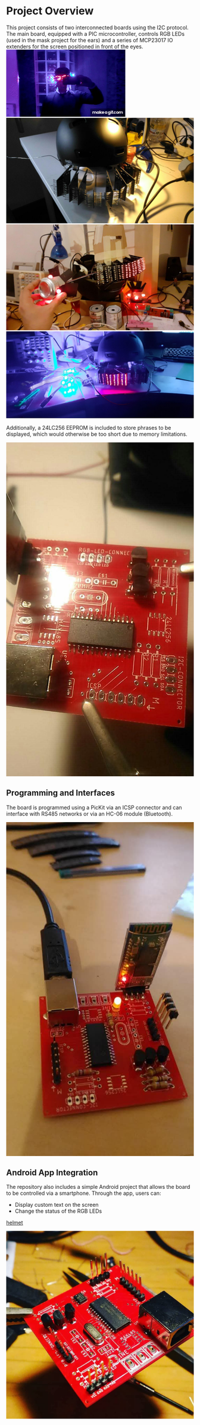 # Project Overview

This project consists of two interconnected boards using the I2C protocol. The main board, equipped with a PIC microcontroller, controls RGB LEDs (used in the mask project for the ears) and a series of MCP23017 IO extenders for the screen positioned in front of the eyes.
![mask](images/Marco.gif) 
![project1](images/board5.jpg) 
![project1](images/board4.jpg) 
![project1](images/board0.jpg) 

Additionally, a 24LC256 EEPROM is included to store phrases to be displayed, which would otherwise be too short due to memory limitations.

![project1](images/board2.jpg) 

## Programming and Interfaces

The board is programmed using a PicKit via an ICSP connector and can interface with RS485 networks or via an HC-06 module (Bluetooth).
  
![project1](images/board1.jpg) 

## Android App Integration

The repository also includes a simple Android project that allows the board to be controlled via a smartphone. Through the app, users can:
- Display custom text on the screen
- Change the status of the RGB LEDs


[helmet](https://www.facebook.com/100001224670164/videos/a.159338040783684/2948037965246997?locale=it_IT)

![project1](images/board3.jpg) 
